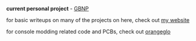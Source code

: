 **current personal project** - [GBNP](https://github.com/orangeglo/gbnp)

for basic writeups on many of the projects on here, check out [my website](https://epbarger.github.io)

for console modding related code and PCBs, check out [orangeglo](https://github.com/orangeglo)
